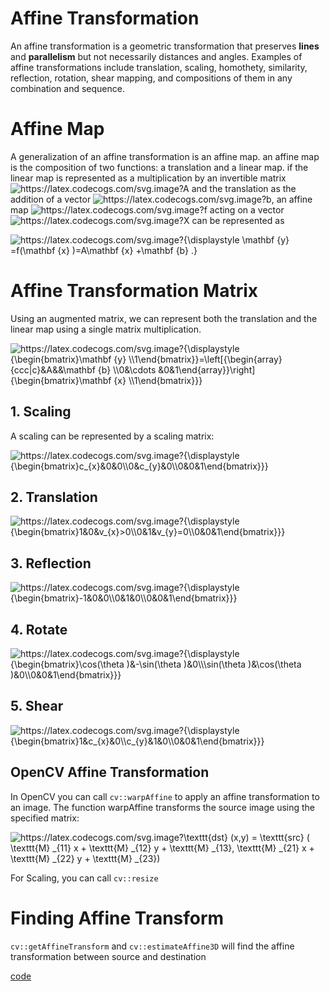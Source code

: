 # Affine Transformation
An affine transformation is a geometric transformation that preserves **lines** and **parallelism** but not necessarily distances and angles.
Examples of affine transformations include translation, scaling, homothety, similarity, reflection, rotation, shear mapping, and compositions of them in any combination and sequence.

# Affine Map
A generalization of an affine transformation is an affine map. an affine map is the composition of two functions: a translation and a linear map.
 if the linear map is represented as a multiplication by an invertible matrix <img src="https://latex.codecogs.com/svg.image?A" title="https://latex.codecogs.com/svg.image?A" /> and the translation as the addition of a vector <img src="https://latex.codecogs.com/svg.image?b" title="https://latex.codecogs.com/svg.image?b" />, an affine map <img src="https://latex.codecogs.com/svg.image?f" title="https://latex.codecogs.com/svg.image?f" /> acting on a vector <img src="https://latex.codecogs.com/svg.image?X" title="https://latex.codecogs.com/svg.image?X" />  can be represented as

<img src="https://latex.codecogs.com/svg.image?{\displaystyle&space;\mathbf&space;{y}&space;=f(\mathbf&space;{x}&space;)=A\mathbf&space;{x}&space;&plus;\mathbf&space;{b}&space;.}" title="https://latex.codecogs.com/svg.image?{\displaystyle \mathbf {y} =f(\mathbf {x} )=A\mathbf {x} +\mathbf {b} .}" />

# Affine Transformation Matrix
Using an augmented matrix, we can represent both the translation and the linear map using a single matrix multiplication. 

<img src="https://latex.codecogs.com/svg.image?{\displaystyle&space;{\begin{bmatrix}\mathbf&space;{y}&space;\\1\end{bmatrix}}=\left[{\begin{array}{ccc|c}&A&&\mathbf&space;{b}&space;\\0&\cdots&space;&0&1\end{array}}\right]{\begin{bmatrix}\mathbf&space;{x}&space;\\1\end{bmatrix}}}" title="https://latex.codecogs.com/svg.image?{\displaystyle {\begin{bmatrix}\mathbf {y} \\1\end{bmatrix}}=\left[{\begin{array}{ccc|c}&A&&\mathbf {b} \\0&\cdots &0&1\end{array}}\right]{\begin{bmatrix}\mathbf {x} \\1\end{bmatrix}}}" />


## 1. Scaling
A scaling can be represented by a scaling matrix:

<img src="https://latex.codecogs.com/svg.image?{\displaystyle&space;{\begin{bmatrix}c_{x}&0&0\\0&c_{y}&0\\0&0&1\end{bmatrix}}}" title="https://latex.codecogs.com/svg.image?{\displaystyle {\begin{bmatrix}c_{x}&0&0\\0&c_{y}&0\\0&0&1\end{bmatrix}}}" />

 
## 2. Translation

<img src="https://latex.codecogs.com/svg.image?{\displaystyle&space;{\begin{bmatrix}1&0&v_{x}\\0&1&v_{y}\\0&0&1\end{bmatrix}}}" title="https://latex.codecogs.com/svg.image?{\displaystyle {\begin{bmatrix}1&0&v_{x}>0\\0&1&v_{y}=0\\0&0&1\end{bmatrix}}}" />



## 3. Reflection

<img src="https://latex.codecogs.com/svg.image?{\displaystyle&space;{\begin{bmatrix}-1&0&0\\0&1&0\\0&0&1\end{bmatrix}}}" title="https://latex.codecogs.com/svg.image?{\displaystyle {\begin{bmatrix}-1&0&0\\0&1&0\\0&0&1\end{bmatrix}}}" />



## 4. Rotate

<img src="https://latex.codecogs.com/svg.image?{\displaystyle&space;{\begin{bmatrix}\cos(\theta&space;)&-\sin(\theta&space;)&0\\\sin(\theta&space;)&\cos(\theta&space;)&0\\0&0&1\end{bmatrix}}}" title="https://latex.codecogs.com/svg.image?{\displaystyle {\begin{bmatrix}\cos(\theta )&-\sin(\theta )&0\\\sin(\theta )&\cos(\theta )&0\\0&0&1\end{bmatrix}}}" />


## 5. Shear

<img src="https://latex.codecogs.com/svg.image?{\displaystyle&space;{\begin{bmatrix}1&c_{x}&0\\c_{y}&1&0\\0&0&1\end{bmatrix}}}" title="https://latex.codecogs.com/svg.image?{\displaystyle {\begin{bmatrix}1&c_{x}&0\\c_{y}&1&0\\0&0&1\end{bmatrix}}}" />


## OpenCV Affine Transformation
In OpenCV you can call `cv::warpAffine` to apply an affine transformation to an image. The function warpAffine transforms the source image using the specified matrix:

<img src="https://latex.codecogs.com/svg.image?\texttt{dst}&space;(x,y)&space;=&space;\texttt{src}&space;(&space;\texttt{M}&space;_{11}&space;x&space;&plus;&space;\texttt{M}&space;_{12}&space;y&space;&plus;&space;\texttt{M}&space;_{13},&space;\texttt{M}&space;_{21}&space;x&space;&plus;&space;\texttt{M}&space;_{22}&space;y&space;&plus;&space;\texttt{M}&space;_{23})" title="https://latex.codecogs.com/svg.image?\texttt{dst} (x,y) = \texttt{src} ( \texttt{M} _{11} x + \texttt{M} _{12} y + \texttt{M} _{13}, \texttt{M} _{21} x + \texttt{M} _{22} y + \texttt{M} _{23})" />


For Scaling, you can call `cv::resize`

# Finding Affine Transform


`cv::getAffineTransform` and `cv::estimateAffine3D` will find the affine transformation between source and destination 

[code](../src/affine_transformation.cpp)


